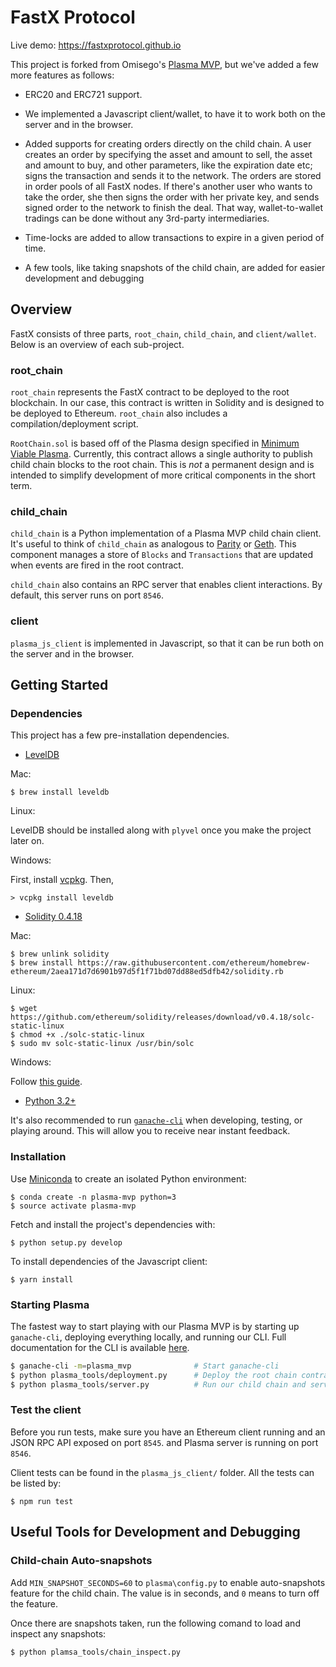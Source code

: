 # FastX Protocol

Live demo: https://fastxprotocol.github.io

This project is forked from Omisego's [Plasma MVP](https://github.com/omisego/plasma-mvp), but we've added a few more features as follows: 

* ERC20 and ERC721 support.

* We implemented a Javascript client/wallet, to have it to work both on the server and in the browser.

* Added supports for creating orders directly on the child chain. A user creates an order by specifying the asset and amount to sell, the asset and amount to buy, and other parameters, like the expiration date etc; signs the transaction and sends it to the network. The orders are stored in order pools of all FastX nodes. If there's another user who wants to take the order, she then signs the order with her private key, and sends signed order to the network to finish the deal. That way, wallet-to-wallet tradings can be done without any 3rd-party intermediaries.

* Time-locks are added to allow transactions to expire in a given period of time.

* A few tools, like taking snapshots of the child chain, are added for easier development and debugging

## Overview

FastX consists of three parts, `root_chain`, `child_chain`, and `client/wallet`. Below is an overview of each sub-project.

### root_chain

`root_chain` represents the FastX contract to be deployed to the root blockchain. In our case, this contract is written in Solidity and is designed to be deployed to Ethereum. `root_chain` also includes a compilation/deployment script. 

`RootChain.sol` is based off of the Plasma design specified in [Minimum Viable Plasma](https://ethresear.ch/t/minimal-viable-plasma/426). Currently, this contract allows a single authority to publish child chain blocks to the root chain. This is *not* a permanent design and is intended to simplify development of more critical components in the short term. 

### child_chain

`child_chain` is a Python implementation of a Plasma MVP child chain client. It's useful to think of `child_chain` as analogous to [Parity](https://www.parity.io) or [Geth](https://geth.ethereum.org). This component manages a store of `Blocks` and `Transactions` that are updated when events are fired in the root contract.

`child_chain` also contains an RPC server that enables client interactions. By default, this server runs on port `8546`. 

### client

`plasma_js_client` is implemented in Javascript, so that it can be run both on the server and in the browser.


## Getting Started

### Dependencies

This project has a few pre-installation dependencies.

- [LevelDB](https://github.com/google/leveldb)

Mac:
```
$ brew install leveldb
```

Linux:

LevelDB should be installed along with `plyvel` once you make the project later on.

Windows:

First, install [vcpkg](https://github.com/Microsoft/vcpkg). Then,

```
> vcpkg install leveldb
```

- [Solidity 0.4.18](https://github.com/ethereum/solidity/releases/tag/v0.4.18)

Mac:
```
$ brew unlink solidity
$ brew install https://raw.githubusercontent.com/ethereum/homebrew-ethereum/2aea171d7d6901b97d5f1f71bd07dd88ed5dfb42/solidity.rb
```

Linux:
```
$ wget https://github.com/ethereum/solidity/releases/download/v0.4.18/solc-static-linux
$ chmod +x ./solc-static-linux
$ sudo mv solc-static-linux /usr/bin/solc
```

Windows:

Follow [this guide](https://solidity.readthedocs.io/en/v0.4.21/installing-solidity.html#prerequisites-windows).

- [Python 3.2+](https://www.python.org/downloads/)

It's also recommended to run [`ganache-cli`](https://github.com/trufflesuite/ganache-cli) when developing, testing, or playing around. This will allow you to receive near instant feedback.

### Installation

Use [Miniconda](https://conda.io/miniconda.html) to create an isolated Python environment:

    $ conda create -n plasma-mvp python=3
    $ source activate plasma-mvp

Fetch and install the project's dependencies with:

    $ python setup.py develop

To install dependencies of the Javascript client:

    $ yarn install


### Starting Plasma

The fastest way to start playing with our Plasma MVP is by starting up `ganache-cli`, deploying everything locally, and running our CLI. Full documentation for the CLI is available [here](#cli-documentation).

```bash
$ ganache-cli -m=plasma_mvp              # Start ganache-cli
$ python plasma_tools/deployment.py      # Deploy the root chain contract
$ python plasma_tools/server.py          # Run our child chain and server
```

### Test the client

Before you run tests, make sure you have an Ethereum client running and an JSON RPC API exposed on port `8545`. and Plasma server is running on port `8546`.

Client tests can be found in the `plasma_js_client/` folder. All the tests can be listed by:

    $ npm run test


## Useful Tools for Development and Debugging

### Child-chain Auto-snapshots

Add `MIN_SNAPSHOT_SECONDS=60` to `plasma\config.py` to enable auto-snapshots feature for the child chain. The value is in seconds, and `0` means to turn off the feature.

Once there are snapshots taken, run the following comand to load and inspect any snapshots:

    $ python plamsa_tools/chain_inspect.py
    
